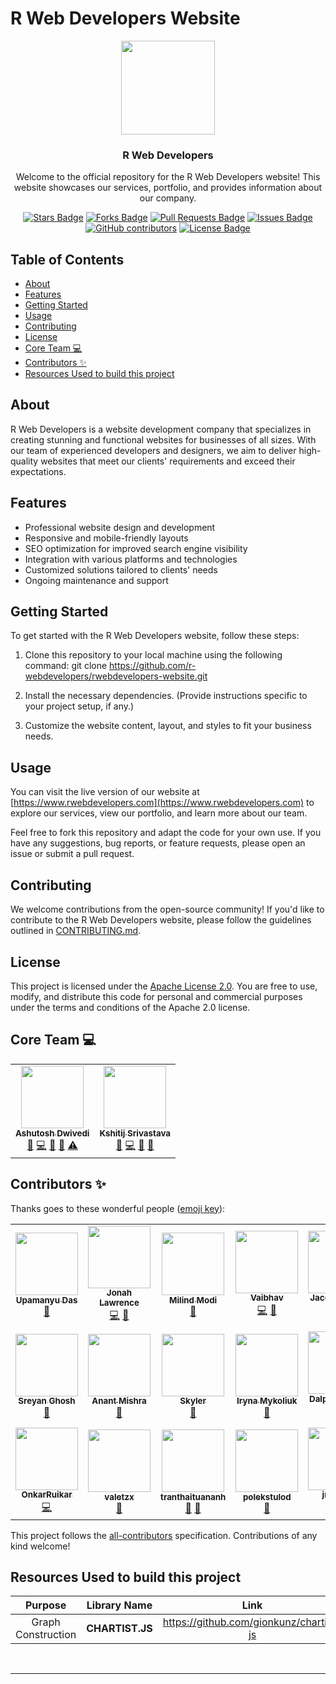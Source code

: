 # R Web Developers Website
<p align="center">
    <img src="asset/logo.svg" height="150">
</p>

<h3 align="center">R Web Developers</h3>

<div align="center">
Welcome to the official repository for the R Web Developers website! This website showcases our services, portfolio, and provides information about our company.

<a href="https://github.com/r-webdevelopers/rwebdevelopers-website/stargazers"><img src="https://img.shields.io/github/stars/r-webdevelopers/rwebdevelopers-website" alt="Stars Badge"/></a>
<a href="https://github.com/r-webdevelopers/rwebdevelopers-website/network/members"><img src="https://img.shields.io/github/forks/r-webdevelopers/rwebdevelopers-website" alt="Forks Badge"/></a>
<a href="https://github.com/r-webdevelopers/rwebdevelopers-website/pulls"><img src="https://img.shields.io/github/issues-pr/r-webdevelopers/rwebdevelopers-website" alt="Pull Requests Badge"/></a>
<a href="https://github.com/r-webdevelopers/rwebdevelopers-website/issues"><img src="https://img.shields.io/github/issues/r-webdevelopers/rwebdevelopers-website" alt="Issues Badge"/></a>
<a href="https://github.com/r-webdevelopers/rwebdevelopers-website/graphs/contributors"><img alt="GitHub contributors" src="https://img.shields.io/github/contributors/r-webdevelopers/rwebdevelopers-website?color=2b9348"></a>
<a href="https://github.com/r-webdevelopers/rwebdevelopers-website/blob/master/LICENSE"><img src="https://img.shields.io/github/license/r-webdevelopers/rwebdevelopers-website?color=2b9348" alt="License Badge"/></a>
</div>

## Table of Contents

- [About](#about)
- [Features](#features)
- [Getting Started](#getting-started)
- [Usage](#usage)
- [Contributing](#contributing)
- [License](#license)
- [Core Team 💻](#core-team-)
- [Contributors ✨](#contributors-)
- [Resources Used to build this project](#resources-used-to-build-this-project)

## About

R Web Developers is a website development company that specializes in creating stunning and functional websites for businesses of all sizes. With our team of experienced developers and designers, we aim to deliver high-quality websites that meet our clients' requirements and exceed their expectations.

## Features

- Professional website design and development
- Responsive and mobile-friendly layouts
- SEO optimization for improved search engine visibility
- Integration with various platforms and technologies
- Customized solutions tailored to clients' needs
- Ongoing maintenance and support

## Getting Started

To get started with the R Web Developers website, follow these steps:

1. Clone this repository to your local machine using the following command:
git clone https://github.com/r-webdevelopers/rwebdevelopers-website.git

2. Install the necessary dependencies. (Provide instructions specific to your project setup, if any.)

3. Customize the website content, layout, and styles to fit your business needs.

## Usage

You can visit the live version of our website at [https://www.rwebdevelopers.com](https://www.rwebdevelopers.com) to explore our services, view our portfolio, and learn more about our team.

Feel free to fork this repository and adapt the code for your own use. If you have any suggestions, bug reports, or feature requests, please open an issue or submit a pull request.

## Contributing

We welcome contributions from the open-source community! If you'd like to contribute to the R Web Developers website, please follow the guidelines outlined in [CONTRIBUTING.md](CONTRIBUTING.md).

## License

This project is licensed under the [Apache License 2.0](LICENSE). You are free to use, modify, and distribute this code for personal and commercial purposes under the terms and conditions of the Apache 2.0 license.

## Core Team 💻

<table>
    <tr>
        <td align="center">
        <a href="http://github.com/Ashutosh00710">
            <img src="https://avatars.githubusercontent.com/u/42907572?s=460&u=3c5c03fdddeec2483819b845bd549616d48b71e5&v=4" width="100px;" alt=""/>
            <br />
            <sub><b>Ashutosh Dwivedi</b></sub>
        </a>
        <br />
        <a href="#projectManagement" title="Project Management">📆</a>
        <a href="https://github.com/Ashutosh00710/github-readme-activity-graph/commits?author=ashutosh00710" title="Code">💻</a>
        <a href="#documentation" title="Documentation">📖</a>
        <a href="#ideas" title="Ideas & Planning">🤔</a>
        <a href="#testing" title="Testing">⚠</a>
    </td>
    <td align="center">
        <a href="http://github.com/kshitij978">
            <img src="https://avatars.githubusercontent.com/u/42491256?s=460&u=db0c5e26632c9f4917db50e714cd7552c1559ba8&v=4" width="100px;" alt=""/>
            <br />
            <sub><b>Kshitij Srivastava</b></sub>
        </a>
        <br />
        <a href="#projectManagement" title="Project Management">📆</a>
        <a href="https://github.com/Ashutosh00710/github-readme-activity-graph/commits?author=kshitij978" title="Code">💻</a>
        <a href="#documentation" title="Documentation">📖</a>
        <a href="#design" title="Design">🎨</a>
    </td>
    </tr>
</table>

## Contributors ✨

Thanks goes to these wonderful people ([emoji key](https://allcontributors.org/docs/en/emoji-key)):

<!-- ALL-CONTRIBUTORS-LIST:START - Do not remove or modify this section -->
<!-- prettier-ignore-start -->
<!-- markdownlint-disable -->
<table>
  <tr>
    <td align="center">
        <a href="https://github.com/tintindas">
            <img src="https://avatars.githubusercontent.com/u/47525983?s=460&u=0cedda5548e62fc342f32f89d230253cb8b9b099&v=4" width="100px;" alt=""/>
            <br />
            <sub><b>Upamanyu Das</b></sub>
        </a>
        <br />
        <a href="https://github.com/Ashutosh00710/github-readme-activity-graph/commits?author=tintindas" title="Documentation">📖</a>
    </td>
    <td align="center">
        <a href="https://github.com/DenverCoder1">
            <img src="https://avatars.githubusercontent.com/u/20955511?s=460&u=5bbdbfe0199b05d6ca913fb799236c8beedcd192&v=4" width="100px;" alt=""/>
            <br />
            <sub><b>Jonah Lawrence</b></sub>
        </a>
        <br />
        <a href="https://github.com/Ashutosh00710/github-readme-activity-graph/commits?author=DenverCoder1" title="Code">💻</a>
        <a href="https://github.com/Ashutosh00710/github-readme-activity-graph/commits?author=DenverCoder1" title="Documentation">📖</a>
    </td>
    <td align="center">
        <a href="https://github.com/MilindModi">
            <img src="https://avatars.githubusercontent.com/u/28483876?s=460&v=4" width="100px;" alt=""/>
            <br />
            <sub><b>Milind Modi</b></sub>
        </a>
        <br />
        <a href="https://github.com/Ashutosh00710/github-readme-activity-graph/commits?author=MilindModi" title="Documentation">📖</a>
    </td>
    <td align="center">
        <a href="https://github.com/Vaibhav-afk">
            <img src="https://avatars.githubusercontent.com/u/67143938?s=400&u=96dcbfcff0afcd5597a904181bc4cc309a4b22fa&v=4" width="100px;" alt=""/>
            <br />
            <sub><b>Vaibhav</b></sub>
        </a>
        <br />
        <a href="https://github.com/Ashutosh00710/github-readme-activity-graph/commits?author=Vaibhav-afk" title="Code">💻</a>
        <a href="https://github.com/Ashutosh00710/github-readme-activity-graph/commits?author=Vaibhav-afk" title="Documentation">📖</a>
    </td>
    <td align="center">
        <a href="https://github.com/jgphilpott">
            <img src="https://avatars.githubusercontent.com/u/4128208?v=4" width="100px;" alt=""/>
            <br />
            <sub><b>Jacob Philpott</b></sub>
        </a>
        <br />
        <a href="https://github.com/Ashutosh00710/github-readme-activity-graph/commits?author=jgphilpott" title="Code">💻</a>
        <a href="https://github.com/Ashutosh00710/github-readme-activity-graph/commits?author=jgphilpott" title="Documentation">📖</a>
    </td>
    <td align="center">
        <a href="https://github.com/SonuKumar81800">
            <img src="https://avatars.githubusercontent.com/u/45717030?v=4" width="100px;" alt=""/>
            <br />
            <sub><b>Sonu Kumar</b></sub>
        </a>
        <br />
        <a href="https://github.com/Ashutosh00710/github-readme-activity-graph/commits?author=SonuKumar81800" title="Style">🎨</a>
        <a href="https://github.com/Ashutosh00710/github-readme-activity-graph/commits?author=SonuKumar81800" title="Documentation">📖</a>
    </td>
    <td align="center">
        <a href="https://github.com/andinoriel">
            <img src="https://avatars.githubusercontent.com/u/36269798?v=4" width="100px;" alt=""/>
            <br />
            <sub><b>Mykola Symon</b></sub>
        </a>
        <br />
        <a href="https://github.com/Ashutosh00710/github-readme-activity-graph/commits?author=andinoriel" title="Code">💻</a>
    </td>
  </tr>
  <tr>
    <td align="center">
        <a href="https://github.com/sreyan-ghosh">
            <img src="https://avatars.githubusercontent.com/u/60854658?v=4" width="100px;" alt=""/>
            <br />
            <sub><b>Sreyan Ghosh</b></sub>
        </a>
        <br />
        <a href="https://github.com/Ashutosh00710/github-readme-activity-graph/commits?author=sreyan-ghosh" title="Style">🎨</a>
    </td>
    <td align="center">
        <a href="https://github.com/Anant-mishra1729">
            <img src="https://avatars.githubusercontent.com/u/84588156?v=4" width="100px;" alt=""/>
            <br />
            <sub><b>Anant Mishra</b></sub>
        </a>
        <br />
        <a href="https://github.com/Ashutosh00710/github-readme-activity-graph/commits?author=Anant-mishra1729" title="Style">🎨</a>
    </td>
    <td align="center">
        <a href="https://github.com/SKewLinez">
            <img src="https://avatars.githubusercontent.com/u/37243931?v=4" width="100px;" alt=""/>
            <br />
            <sub><b>Skyler</b></sub>
        </a>
        <br />
        <a href="https://github.com/Ashutosh00710/github-readme-activity-graph/commits?author=SKewLinez" title="Style">🎨</a>
    </td>
    <td align="center">
        <a href="https://github.com/eliely">
            <img src="https://avatars.githubusercontent.com/u/16717633?v=4" width="100px;" alt=""/>
            <br />
            <sub><b>Iryna Mykoliuk</b></sub>
        </a>
        <br />
        <a href="https://github.com/Ashutosh00710/github-readme-activity-graph/commits?author=eliely" title="Style">🎨</a>
    </td>
    <td align="center">
        <a href="https://github.com/DalpatRathore">
            <img src="https://avatars.githubusercontent.com/u/69510006?v=4" width="100px;" alt=""/>
            <br />
            <sub><b>Dalpat Rathore</b></sub>
        </a>
        <br />
        <a href="https://github.com/Ashutosh00710/github-readme-activity-graph/commits?author=DalpatRathore" title="Style">🎨</a>
        <a href="https://github.com/Ashutosh00710/github-readme-activity-graph/commits?author=DalpatRathore" title="Code">💻</a>
    </td>
    <td align="center">
        <a href="https://github.com/fishmandev">
            <img src="https://avatars.githubusercontent.com/u/29619660?v=4" width="100px;" alt=""/>
            <br />
            <sub><b>Dmitriy Fishman</b></sub>
        </a>
        <br />
        <a href="https://github.com/Ashutosh00710/github-readme-activity-graph/commits?author=fishmandev" title="Documentation">📖</a>
    </td>
    <td align="center">
        <a href="https://github.com/MagicLike">
            <img src="https://avatars.githubusercontent.com/u/82117109?v=4" width="100px;" alt=""/>
            <br />
            <sub><b>MagicLike</b></sub>
        </a>
        <br />
        <a href="https://github.com/Ashutosh00710/github-readme-activity-graph/commits?author=MagicLike" title="Style">🎨</a>
        <a href="https://github.com/Ashutosh00710/github-readme-activity-graph/commits?author=MagicLike" title="Code">💻</a>
    </td>
  </tr>
  </tr>
    <td align="center">
        <a href="https://github.com/OnkarRuikar">
            <img src="https://avatars.githubusercontent.com/u/87750369?v=4" width="100px;" alt=""/>
            <br />
            <sub><b>OnkarRuikar</b></sub>
        </a>
        <br />
        <a href="https://github.com/Ashutosh00710/github-readme-activity-graph/commits?author=OnkarRuikar" title="Code">💻</a>
    </td>
    <td align="center">
        <a href="https://github.com/valetzx">
            <img src="https://avatars.githubusercontent.com/u/45054400?v=4" width="100px;" alt=""/>
            <br />
            <sub><b>valetzx</b></sub>
        </a>
        <br />
        <a href="https://github.com/Ashutosh00710/github-readme-activity-graph/commits?author=valetzx" title="Documentation">📖</a>
    </td>
    <td align="center">
        <a href="https://github.com/tranthaituananh">
            <img src="https://avatars.githubusercontent.com/u/77098480?v=4" width="100px;" alt=""/>
            <br />
            <sub><b>tranthaituananh</b></sub>
        </a>
        <br />
        <a href="https://github.com/Ashutosh00710/github-readme-activity-graph/commits?author=tranthaituananh" title="Style">🎨</a>
        <a href="https://github.com/Ashutosh00710/github-readme-activity-graph/commits?author=tranthaituananh" title="Documentation">📖</a>
    </td>
    <td align="center">
        <a href="https://github.com/polekstulod">
            <img src="https://avatars.githubusercontent.com/u/38794173?v=4" width="100px;" alt=""/>
            <br />
            <sub><b>polekstulod</b></sub>
        </a>
        <br />
        <a href="https://github.com/Ashutosh00710/github-readme-activity-graph/commits?author=polekstulod" title="Documentation">📖</a>
    </td>
    <td align="center">
        <a href="https://github.com/jmloudis">
            <img src="https://avatars.githubusercontent.com/u/70452698?v=4" width="100px;" alt=""/>
            <br />
            <sub><b>jmloudis</b></sub>
        </a>
        <br />
        <a href="https://github.com/Ashutosh00710/github-readme-activity-graph/pulls?q=author%3Ajmloudis+" title="Code">💻</a>
    </td>
    <td align="center">
        <a href="https://github.com/fabianocouto">
            <img src="https://avatars.githubusercontent.com/u/3431285?v=4" width="100px;" alt=""/>
            <br />
            <sub><b>fabianocouto</b></sub>
        </a>
        <br />
        <a href="https://github.com/Ashutosh00710/github-readme-activity-graph/commits?author=fabianocouto" title="Code">💻</a>
        <a href="https://github.com/Ashutosh00710/github-readme-activity-graph/commits?author=fabianocouto" title="Documentation">📖</a>
    </td>
  </tr>
</table>

<!-- markdownlint-restore -->
<!-- prettier-ignore-end -->

<!-- ALL-CONTRIBUTORS-LIST:END -->

This project follows the [all-contributors](https://github.com/all-contributors/all-contributors) specification. Contributions of any kind welcome!

## Resources Used to build this project

|      Purpose       |  Library Name   |                   Link                    |
| :----------------: | :-------------: | :---------------------------------------: |
| Graph Construction | **CHARTIST.JS** | <https://github.com/gionkunz/chartist-js> |

</br>
<hr/>

